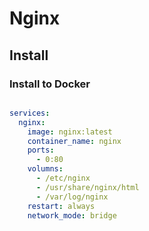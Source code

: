 # Nginx

## Install

### Install to Docker

```shell

```

```yml
services:
  nginx:
    image: nginx:latest
    container_name: nginx
    ports:
      - 0:80
    volumns:
      - /etc/nginx
      - /usr/share/nginx/html
      - /var/log/nginx
    restart: always
    network_mode: bridge
```
